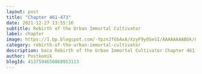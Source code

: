 ```yaml
---
layout: post 
title: "Chapter 461-473"
date: 2021-12-27 13:55:16
subtitle: Rebirth of the Urban Immortal Cultivator
label: chapter
image: https://1.bp.blogspot.com/-YpznJfGbAxA/XzyF9yOSeSI/AAAAAAAABUk/ngkwnOQ6xbs4k_9erxm2-ohrosCnag9WwCLcBGAsYHQ/s72-c/420.jpg
category: rebirth-of-the-urban-immortal-cultivator
description: baca Rebirth of the Urban Immortal Cultivator Chapter 461-473 bahasa indonesia 
author: Postkomik
blogId: 4137594650868953113
---
```

